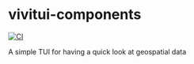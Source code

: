 # vivitui-components

[![CI](https://github.com//vivitui-components/workflows/CI/badge.svg)](https://github.com//vivitui-components/actions)

A simple TUI for having a quick look at geospatial data
